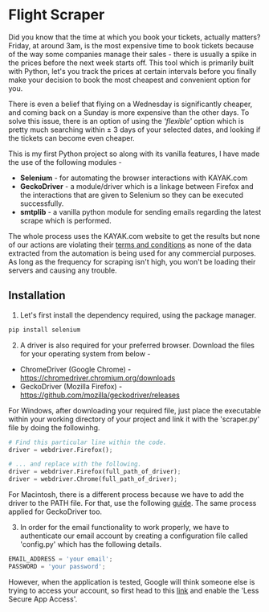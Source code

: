 # Flight Scraper
Did you know that the time at which you book your tickets, actually matters? Friday, at around 3am, is the most expensive time to book tickets because of the way some companies manage their sales - there is usually a spike in the prices before the next week starts off.
This tool which is primarily built with Python, let's you track the prices at certain intervals before you finally make your decision to book the most cheapest and convenient option for you.

There is even a belief that flying on a Wednesday is significantly cheaper, and coming back on a Sunday is more expensive than the other days. To solve this issue, there is an option of using the *'flexible'* option which is pretty much searching within ± 3 days of your selected dates, and looking if the tickets can become even cheaper.

This is my first Python project so along with its vanilla features, I have made the use of the following modules -
- **Selenium** - for automating the browser interactions with KAYAK.com
- **GeckoDriver** - a module/driver which is a linkage between Firefox and the interactions that are given to Selenium so they can be executed successfully.
- **smtplib** - a vanilla python module for sending emails regarding the latest scrape which is performed.

The whole process uses the KAYAK.com website to get the results but none of our actions are violating their [terms and conditions](https://www.nz.kayak.com/terms-of-use) as none of the data extracted from the automation is being used for any commercial purposes. As long as the frequency for scraping isn't high, you won't be loading their servers and causing any trouble.

## Installation
1. Let's first install the dependency required, using the package manager.
```python
pip install selenium
```
2. A driver is also required for your preferred browser. Download the files for your operating system from below -
  - ChromeDriver (Google Chrome) - https://chromedriver.chromium.org/downloads
  - GeckoDriver (Mozilla Firefox) - https://github.com/mozilla/geckodriver/releases

  For Windows, after downloading your required file, just place the executable within your working directory of your project and link it with the 'scraper.py' file by doing the followinhg.
  ```python
  # Find this particular line within the code.
  driver = webdriver.Firefox();

  # ... and replace with the following.
  driver = webdriver.Firefox(full_path_of_driver);
  driver = webdriver.Chrome(full_path_of_driver);
  ```

  For Macintosh, there is a different process because we have to add the driver to the PATH file. For that, use the following [guide](https://www.kenst.com/2015/03/including-the-chromedriver-location-in-macos-system-path/). The same process applied for GeckoDriver too.

3. In order for the email functionality to work properly, we have to authenticate our email account by creating a configuration file called 'config.py' which has the following details.
  ```python
  EMAIL_ADDRESS = 'your email';
  PASSWORD = 'your password';
  ```
  However, when the application is tested, Google will think someone else is trying to access your account, so first head to this [link](https://myaccount.google.com/security) and enable the 'Less Secure App Access'.
